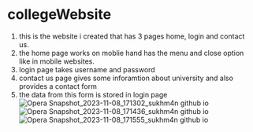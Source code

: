 # collegeWebsite
1. this is the website i created that has 3 pages home, login and contact us.
2. the home page works on moblie hand has the menu and close option like in mobile websites.
3. login page takes username and password
4. contact us page gives some inforamtion about university and also provides a contact form
5. the data from this form is stored in login page ![Opera Snapshot_2023-11-08_171302_sukhm4n github io](https://github.com/sukhm4n/collegeWebsite/assets/129178402/ac22c962-7d1f-47af-ad04-52a87c25578a)
![Opera Snapshot_2023-11-08_171436_sukhm4n github io](https://github.com/sukhm4n/collegeWebsite/assets/129178402/9e011a17-b9b4-4cb4-99c4-d2e57926ddc7)
![Opera Snapshot_2023-11-08_171555_sukhm4n github io](https://github.com/sukhm4n/collegeWebsite/assets/129178402/4f350112-d1f1-4960-9fbd-1bf71546d0cd)
